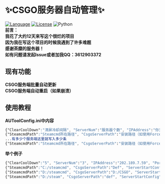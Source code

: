 # ✨CSGO服务器自动管理✨
[![Language](https://img.shields.io/badge/language-python-green.svg?style=plastic)](https://www.python.org/)
[![License](https://img.shields.io/badge/license-GPL-3.0-orange.svg?style=plastic)](https://github.com/ReadSmall/COVID-Bot/blob/master/LICENSE)
![Python](https://img.shields.io/badge/python-3.10+-blue)<br />
**前言：**<br />
**我花了大约12天来写这个很烂的项目**<br />
**因为我在写这个项目的时候我遇到了许多难题**<br />
**感谢茶糜的服务器！**<br />
**如有问题请发起Issue或者加我QQ：3612903372**<br />
## 现有功能
**CSGO服务端批量自动更新**<br />
**CSGO服务端自动重启（如果崩溃）**<br />
## 使用教程
**AUToolConfig.ini中内容**<br />
```css
{"ClearCoolDown":"清屏冷却间隔", "ServerNum":"服务器个数", "IPAddress":"你当前服务器的IP", "Port0": "第一个服务端端口", "Port1": "第二个服务端端口", ..., "Portn": "第n+1个服务端端口"}
{"SteamcmdPath":"Steamcmd所在路径", "CsgoServerPath":"安装路径（如使用Force_install_dir直接填写dir即可，如未使用不填或者填写'Def'或'def'）", "ServerStartConfig":"启动参数"}
...有多少个服务端这里就写入多少条
{"SteamcmdPath":"Steamcmd所在路径", "CsgoServerPath":"安装路径（如使用Force_install_dir直接填写dir即可，如未使用不填或者填写'Def'或'def'）", "ServerStartConfig":"启动参数"}
```
**举个例子**<br />
```css
{"ClearCoolDown":"5", "ServerNum":"3", "IPAddress":"202.189.7.59", "Port0": "27900", "Port1": "27400", "Port2": "27600"}
{"SteamcmdPath":"C:/steamcmd", "CsgoServerPath":"Def", "ServerStartConfig":"-game csgo -console -ip 0.0.0.0 -usercon +game_type 0 +game_mode 0 +port 27015 +map de_dust2 -tickrate 128 -maxplayers_override 32 +mapgroup mg_active"}
{"SteamcmdPath":"D:/steamcmd", "CsgoServerPath":"D:/CSGO", "ServerStartConfig":"-game csgo -console -ip 0.0.0.0 -usercon +game_type 0 +game_mode 0 +port 27015 +map de_dust2 -tickrate 128 -maxplayers_override 32 +mapgroup mg_active"}
{"SteamcmdPath":"D:/steam", "CsgoServerPath":"def", "ServerStartConfig":"-game csgo -console -ip 0.0.0.0 -usercon +game_type 0 +game_mode 0 +port 27015 +map de_dust2 -tickrate 128 -maxplayers_override 32 +mapgroup mg_active"}
```

